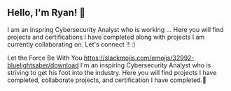 ## Hello, I'm Ryan! 👋

I am an inspring Cybersecurity Analyst who is working ... Here you will find projects and certifications I have completed along with projects I am currently collaborating on. Let's connect !! :) 

Let the Force Be With You https://slackmojis.com/emojis/32992-bluelightsaber/download I'm an inspiring Cybersecurity Analyst who is striving to get his foot into the industry. Here you will find projects I have completed, collaborate projects, and certification I have completed.🌱


<!--
**rykeenan/rykeenan** is a ✨ _special_ ✨ repository because its `README.md` (this file) appears on your GitHub profile.



- 🔭 I’m currently working on ...
-  I’m currently learning ...
- 👯 I’m looking to collaborate on ...
- 🤔 I’m looking for help with ...
- 💬 Ask me about ...
- 📫 How to reach me: ...
- 😄 Pronouns: ...
- ⚡ Fun fact: ...
-->
